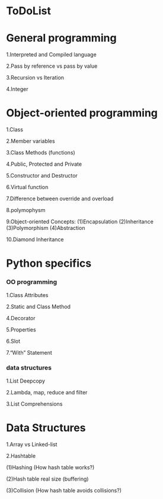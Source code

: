 # ToDoList

# General programming

1.Interpreted and Compiled language

2.Pass by reference vs pass by value

3.Recursion vs Iteration

4.Integer

# Object-oriented programming 
1.Class

2.Member variables

3.Class Methods (functions)

4.Public, Protected and Private

5.Constructor and Destructor

6.Virtual function

7.Difference between override and overload

8.polymophysm

9.Object-oriented Concepts: (1)Encapsulation (2)Inheritance (3)Polymorphism (4)Abstraction

10.Diamond Inheritance

# Python specifics

### OO programming
1.Class Attributes

2.Static and Class Method

4.Decorator

5.Properties

6.Slot

7.“With” Statement

### data structures
1.List Deepcopy

2.Lambda, map, reduce and filter

3.List Comprehensions 

# Data Structures
1.Array vs Linked-list

2.Hashtable

(1)Hashing (How hash table works?)

(2)Hash table real size (buffering)

(3)Collision (How hash table avoids collisions?)
